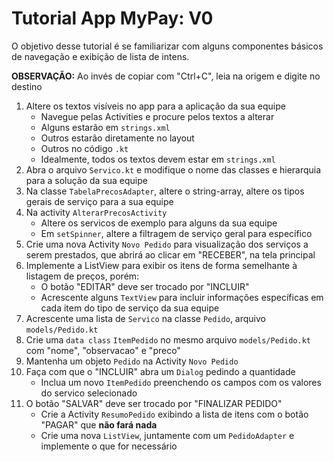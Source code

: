 # Tutorial App MyPay: V0

O objetivo desse tutorial é se familiarizar com alguns componentes básicos de navegação e exibição de lista de intens.

**OBSERVAÇÃO:** Ao invés de copiar com "Ctrl+C", leia na origem e digite no destino

1. Altere os textos visíveis no app para a aplicação da sua equipe
   - Navegue pelas Activities e procure pelos textos a alterar
   - Alguns estarão em `strings.xml`
   - Outros estarão diretamente no layout
   - Outros no código `.kt`
   - Idealmente, todos os textos devem estar em `strings.xml`
2. Abra o arquivo `Servico.kt` e modifique o nome das classes e hierarquia para a solução da sua equipe
3. Na classe `TabelaPrecosAdapter`, altere o string-array, altere os tipos gerais de serviço para a sua equipe
4. Na activity `AlterarPrecosActivity`
   - Altere os servicos de exemplo para alguns da sua equipe
   - Em `setSpinner`, altere a filtragem de serviço geral para específico
5. Crie uma nova Activity `Novo Pedido` para visualização dos serviços a serem prestados, que abrirá ao clicar em "RECEBER", na tela principal
6. Implemente a ListView para exibir os itens de forma semelhante à listagem de preços, porém:
   -  O botão "EDITAR" deve ser trocado por "INCLUIR"
   - Acrescente alguns `TextView` para incluir informações específicas em cada item do tipo de serviço da sua equipe
7. Acrescente uma lista de `Servico` na classe `Pedido`, arquivo `models/Pedido.kt`
8. Crie uma `data class` `ItemPedido` no mesmo arquivo `models/Pedido.kt` com "nome", "observacao" e "preco"
9. Mantenha um objeto `Pedido` na Activity `Novo Pedido`
10. Faça com que o "INCLUIR" abra um `Dialog`  pedindo a quantidade
    - Inclua um novo `ItemPedido` preenchendo os campos com os valores do servico selecionado
11. O botão "SALVAR" deve ser trocado por "FINALIZAR PEDIDO"
    - Crie a Activity `ResumoPedido` exibindo a lista de itens com o botão "PAGAR" que **não fará nada**
    - Crie uma nova `ListView`, juntamente com um `PedidoAdapter` e implemente o que for necessário

